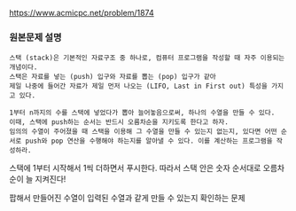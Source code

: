 https://www.acmicpc.net/problem/1874

### 원본문제 설명

```
스택 (stack)은 기본적인 자료구조 중 하나로, 컴퓨터 프로그램을 작성할 때 자주 이용되는 개념이다.
스택은 자료를 넣는 (push) 입구와 자료를 뽑는 (pop) 입구가 같아
제일 나중에 들어간 자료가 제일 먼저 나오는 (LIFO, Last in First out) 특성을 가지고 있다.

1부터 n까지의 수를 스택에 넣었다가 뽑아 늘어놓음으로써, 하나의 수열을 만들 수 있다.
이때, 스택에 push하는 순서는 반드시 오름차순을 지키도록 한다고 하자.
임의의 수열이 주어졌을 때 스택을 이용해 그 수열을 만들 수 있는지 없는지, 있다면 어떤 순서로 push와 pop 연산을 수행해야 하는지를 알아낼 수 있다. 이를 계산하는 프로그램을 작성하라.
```


스택에 1부터 시작해서 1씩 더하면서 푸시한다. 따라서 스택 안은 숫자 순서대로 오름차순이 늘 지켜진다!

팝해서 만들어진 수열이 입력된 수열과 같게 만들 수 있는지 확인하는 문제